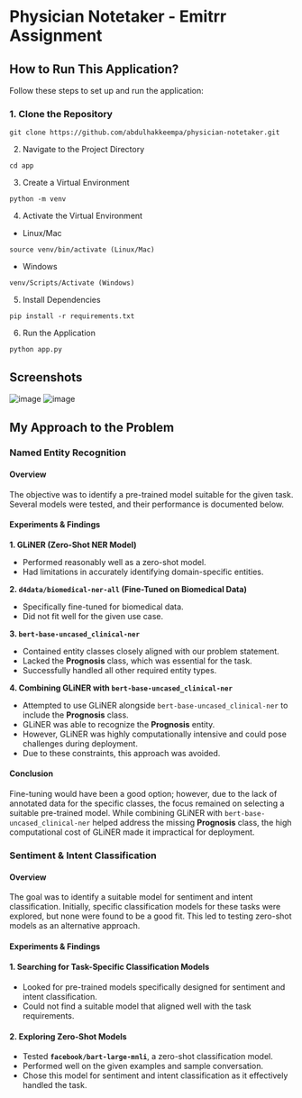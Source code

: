 # **Physician Notetaker - Emitrr Assignment**

## **How to Run This Application?**

Follow these steps to set up and run the application:

### **1. Clone the Repository**
```
git clone https://github.com/abdulhakkeempa/physician-notetaker.git
```
2. Navigate to the Project Directory  
```
cd app
```
3. Create a Virtual Environment
```
python -m venv
```
4. Activate the Virtual Environment
  - Linux/Mac  
  ```
  source venv/bin/activate (Linux/Mac)
  ```
  - Windows
  ```
venv/Scripts/Activate (Windows)
```
5. Install Dependencies
 ```
pip install -r requirements.txt
```
6. Run the Application
```
python app.py
```

## **Screenshots**
![image](https://github.com/user-attachments/assets/8a2f6fcd-3427-462c-b701-8f1573ade95a)
![image](https://github.com/user-attachments/assets/34810849-5be2-44df-9839-ade1af040173)

## **My Approach to the Problem**
### Named Entity Recognition
#### **Overview**  
The objective was to identify a pre-trained model suitable for the given task. Several models were tested, and their performance is documented below.

#### **Experiments & Findings**  

**1. GLiNER (Zero-Shot NER Model)**  
- Performed reasonably well as a zero-shot model.  
- Had limitations in accurately identifying domain-specific entities.  

**2. `d4data/biomedical-ner-all` (Fine-Tuned on Biomedical Data)**  
- Specifically fine-tuned for biomedical data.  
- Did not fit well for the given use case.  

**3. `bert-base-uncased_clinical-ner`**  
- Contained entity classes closely aligned with our problem statement.  
- Lacked the **Prognosis** class, which was essential for the task.  
- Successfully handled all other required entity types.  

**4. Combining GLiNER with `bert-base-uncased_clinical-ner`**  
- Attempted to use GLiNER alongside `bert-base-uncased_clinical-ner` to include the **Prognosis** class.  
- GLiNER was able to recognize the **Prognosis** entity.  
- However, GLiNER was highly computationally intensive and could pose challenges during deployment.  
- Due to these constraints, this approach was avoided.  

#### **Conclusion**  
Fine-tuning would have been a good option; however, due to the lack of annotated data for the specific classes, the focus remained on selecting a suitable pre-trained model. While combining GLiNER with `bert-base-uncased_clinical-ner` helped address the missing **Prognosis** class, the high computational cost of GLiNER made it impractical for deployment.


### **Sentiment & Intent Classification**
#### **Overview**  
The goal was to identify a suitable model for sentiment and intent classification. Initially, specific classification models for these tasks were explored, but none were found to be a good fit. This led to testing zero-shot models as an alternative approach.

#### **Experiments & Findings**  

#### **1. Searching for Task-Specific Classification Models**  
- Looked for pre-trained models specifically designed for sentiment and intent classification.  
- Could not find a suitable model that aligned well with the task requirements.  

#### **2. Exploring Zero-Shot Models**  
- Tested **`facebook/bart-large-mnli`**, a zero-shot classification model.  
- Performed well on the given examples and sample conversation.  
- Chose this model for sentiment and intent classification as it effectively handled the task.  









